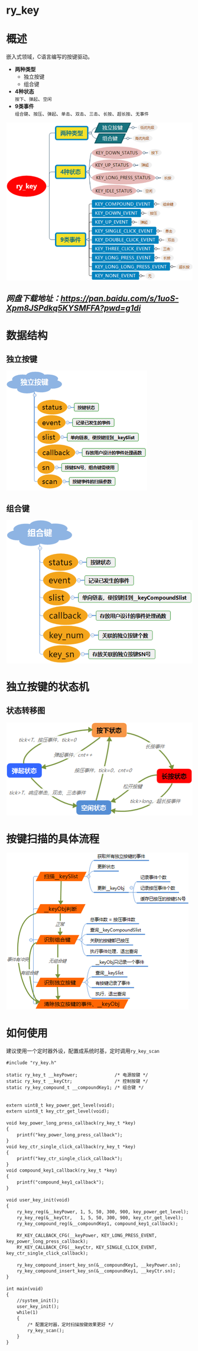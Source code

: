 # ry_key  
# 概述  
嵌入式领域，C语言编写的按键驱动。  
* **两种类型**  
  * 独立按键  
  * 组合键  
* **4种状态**  
  `按下`、`弹起`、`空闲`  
* **9类事件**  
  `组合键`、`按压`、`弹起`、`单击`、`双击`、`三击`、`长按`、`超长按`、`无事件`  

![系统结构](图片/按键驱动简介.png) 

*网盘下载地址：https://pan.baidu.com/s/1uoS-Xpm8JSPdkq5KYSMFFA?pwd=g1di*
---


# 数据结构  
## 独立按键  
![独立按键结构](图片/独立按键结构.png) 
## 组合键  
![组合键结构](图片/组合键结构.png) 


# 独立按键的状态机  
## 状态转移图  
![独立按键扫描状态机](图片/独立按键扫描状态机.png) 


# 按键扫描的具体流程  
![按键扫描的具体流程](图片/按键扫描的具体流程.png) 


# 如何使用  
建议使用一个定时器外设，配置成系统时基，定时调用`ry_key_scan`  


```
#include "ry_key.h"

static ry_key_t __keyPower;              /* 电源按键 */
static ry_key_t __keyCtr;                /* 控制按键 */
static ry_key_compound_t __compoundKey1; /* 组合键 */


extern uint8_t key_power_get_level(void);
extern uint8_t key_ctr_get_level(void);

void key_power_long_press_callback(ry_key_t *key)
{
	printf("key_power_long_press_callback");
}
void key_ctr_single_click_callback(ry_key_t *key)
{
	printf("key_ctr_single_click_callback");
}
void compound_key1_callback(ry_key_t *key)
{
	printf("compound_key1_callback");
}

void user_key_init(void)
{
	ry_key_reg(&__keyPower, 1, 5, 50, 300, 900, key_power_get_level);
	ry_key_reg(&__keyCtr,   1, 5, 50, 300, 900, key_ctr_get_level);
	ry_key_compound_reg(&__compoundKey1, compound_key1_callback);
	
	RY_KEY_CALLBACK_CFG(__keyPower, KEY_LONG_PRESS_EVENT, key_power_long_press_callback);
	RY_KEY_CALLBACK_CFG(__keyCtr, KEY_SINGLE_CLICK_EVENT, key_ctr_single_click_callback);
	
	ry_key_compound_insert_key_sn(&__compoundKey1, __keyPower.sn);
	ry_key_compound_insert_key_sn(&__compoundKey1, __keyCtr.sn);
}

int main(void)
{
	//system_init();
	user_key_init();
	while(1)
	{
		/* 配置定时器，定时扫描按键效果更好 */
		ry_key_scan();
	}
}
```

